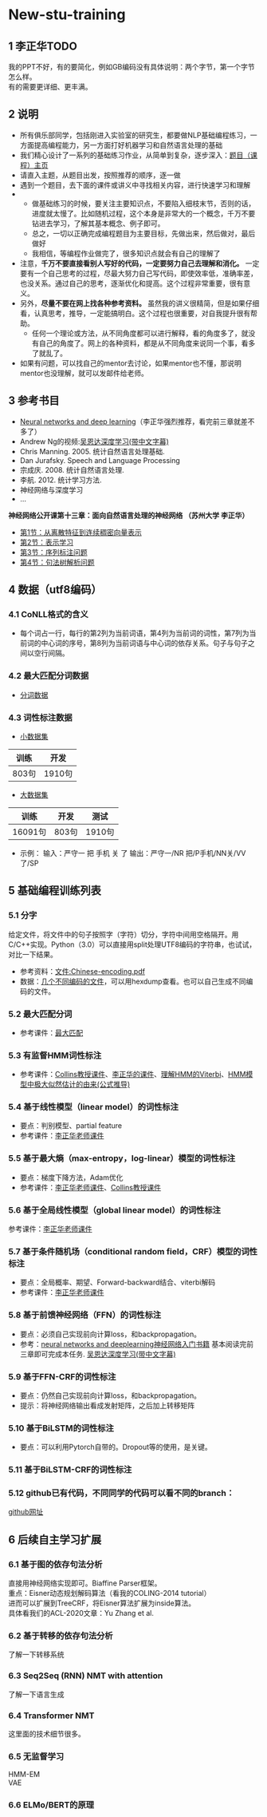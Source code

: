 # New-stu-training
## 1 李正华TODO
 我的PPT不好，有的要简化，例如GB编码没有具体说明：两个字节，第一个字节怎么样。  
 有的需要更详细、更丰满。
## 2 说明
* 所有俱乐部同学，包括刚进入实验室的研究生，都要做NLP基础编程练习，一方面提高编程能力，另一方面打好机器学习和自然语言处理的基础
* 我们精心设计了一系列的基础练习作业，从简单到复杂，逐步深入：[题目（课程）主页](http://hlt.suda.edu.cn/~zhli/teach/cip-2015-fall/)
* 请直入主题，从题目出发，按照推荐的顺序，逐一做
* 遇到一个题目，去下面的课件或讲义中寻找相关内容，进行快速学习和理解
* * 做基础练习的时候，要关注主要知识点，不要陷入细枝末节，否则的话，进度就太慢了。比如随机过程，这个本身是非常大的一个概念，千万不要钻进去学习，了解其基本概念、例子即可。
  * 总之，一切以正确完成编程题目为主要目标，先做出来，然后做对，最后做好
  * 我相信，等编程作业做完了，很多知识点就会有自己的理解了
* 注意，**千万不要直接看别人写好的代码，一定要努力自己去理解和消化。** 一定要有一个自己思考的过程，尽最大努力自己写代码，即使效率低，准确率差，也没关系。通过自己的思考，逐渐优化和提高。这个过程非常重要，很有意义。
* 另外，**尽量不要在网上找各种参考资料。** 虽然我的讲义很精简，但是如果仔细看，认真思考，推导，一定能搞明白。这个过程也很重要，对自我提升很有帮助。
  * 任何一个理论或方法，从不同角度都可以进行解释，看的角度多了，就没有自己的角度了。网上的各种资料，都是从不同角度来说同一个事，看多了就乱了。
* 如果有问题，可以找自己的mentor去讨论，如果mentor也不懂，那说明mentor也没理解，就可以发邮件给老师。
## 3 参考书目
* [Neural networks and deep learning](http://neuralnetworksanddeeplearning.com/)（李正华强烈推荐，看完前三章就差不多了）
* Andrew Ng的视频:[吴恩达深度学习(带中文字幕)](https://mooc.study.163.com/university/deeplearning_ai#/c)
* Chris Manning. 2005. 统计自然语言处理基础.
* Dan Jurafsky. Speech and Language Processing
* 宗成庆. 2008. 统计自然语言处理.
* 李航. 2012. 统计学习方法.
* 神经网络与深度学习
* ...  

**神经网络公开课第十三章：面向自然语言处理的神经网络 （苏州大学 李正华）**
* [第1节：从离散特征到连续稠密向量表示](http://hlt.suda.edu.cn/~zhli/NLP-DL/13.1.mp4)
* [第2节：表示学习](http://hlt.suda.edu.cn/~zhli/NLP-DL/13.2.mp4)
* [第3节：序列标注问题](http://hlt.suda.edu.cn/~zhli/NLP-DL/13.3.mp4)
* [第4节：句法树解析问题](http://hlt.suda.edu.cn/~zhli/NLP-DL/13.4.mp4)
## 4 数据（utf8编码）
### 4.1 CoNLL格式的含义
* 每个词占一行，每行的第2列为当前词语，第4列为当前词的词性，第7列为当前词的中心词的序号，第8列为当前词语与中心词的依存关系。句子与句子之间以空行间隔。
### 4.2 最大匹配分词数据
* [分词数据]()
### 4.3 词性标注数据
* [小数据集](https://github.com/SUDA-LA/recruiting/blob/main/New-stu-training/%E8%AF%8D%E6%80%A7%E6%A0%87%E6%B3%A8%E6%95%B0%E6%8D%AE/data.tar.gz)  

 | 训练 | 开发 |     
 | :----: | :----: |   
 | 803句 | 1910句 |  
* [大数据集]()  

| 训练 | 开发 | 测试 |    
| :----: | :----: | :----: |  
| 16091句 | 803句 | 1910句 |  
* 示例： 输入：严守一 把 手机 关 了 输出：严守一/NR 把/P手机/NN关/VV 了/SP
## 5 基础编程训练列表
### 5.1 分字
给定文件，将文件中的句子按照字（字符）切分，字符中间用空格隔开。用C/C++实现。Python（3.0）可以直接用split处理UTF8编码的字符串，也试试，对比一下结果。  
* 参考资料：[文件:Chinese-encoding.pdf]()
* 数据：[几个不同编码的文件]()，可以用hexdump查看。也可以自己生成不同编码的文件。
### 5.2 最大匹配分词
* 参考课件：[最大匹配]()
### 5.3 有监督HMM词性标注
* 参考课件：[Collins教授课件]()、[李正华的课件]()、[理解HMM的Viterbi]()、[HMM模型中极大似然估计的由来(公式推导)]()
### 5.4 基于线性模型（linear model）的词性标注
* 要点：判别模型、partial feature
* 参考课件：[李正华老师课件]()
### 5.5 基于最大熵（max-entropy，log-linear）模型的词性标注
* 要点：梯度下降方法，Adam优化
* 参考课件：[李正华老师课件]()、[Collins教授课件]()
### 5.6 基于全局线性模型（global linear model）的词性标注
参考课件：[李正华老师课件]()
### 5.7 基于条件随机场（conditional random field，CRF）模型的词性标注
* 要点：全局概率、期望、Forward-backward结合、viterbi解码
* 参考课件：[李正华老师课件]()
### 5.8 基于前馈神经网络（FFN）的词性标注
* 要点：必须自己实现前向计算loss，和backpropagation。
* 参考：[neural networks and deeplearning神经网络入门书籍]() 基本阅读完前三章即可完成本任务. [吴恩达深度学习(带中文字幕)]()
### 5.9 基于FFN-CRF的词性标注
* 要点：仍然自己实现前向计算loss，和backpropagation。
* 提示：将神经网络输出看成发射矩阵，之后加上转移矩阵
### 5.10 基于BiLSTM的词性标注
* 要点：可以利用Pytorch自带的。Dropout等的使用，是关键。
### 5.11 基于BiLSTM-CRF的词性标注
### 5.12 github已有代码，不同同学的代码可以看不同的branch：
[github网址]()
## 6 后续自主学习扩展
### 6.1 基于图的依存句法分析
直接用神经网络实现即可。Biaffine Parser框架。  
重点：Eisner动态规划解码算法（看我的COLING-2014 tutorial）  
进而可以扩展到TreeCRF，将Eisner算法扩展为inside算法。  
具体看我们的ACL-2020文章：Yu Zhang et al.
### 6.2 基于转移的依存句法分析
了解一下转移系统  
### 6.3 Seq2Seq (RNN) NMT with attention
了解一下语言生成  
### 6.4 Transformer NMT
这里面的技术细节很多。  
### 6.5 无监督学习
HMM-EM  
VAE  
### 6.6 ELMo/BERT的原理



